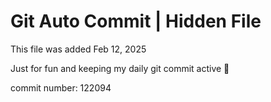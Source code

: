 # Git Auto Commit | Hidden File

This file was added Feb 12, 2025

Just for fun and keeping my daily git commit active 🤪

commit number: 122094
